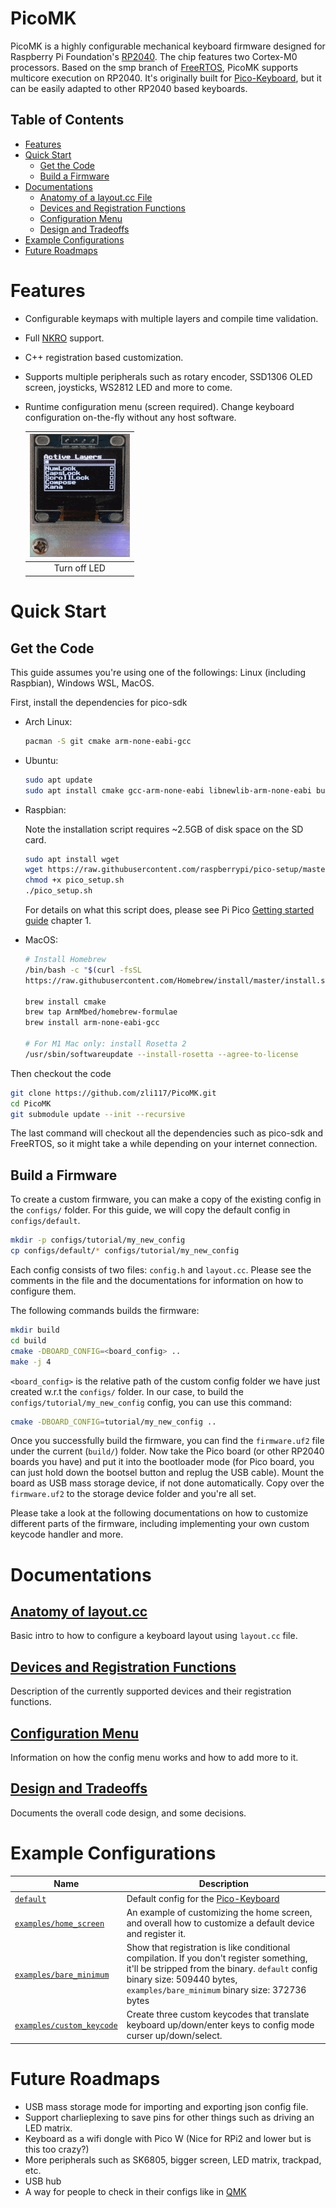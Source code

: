 # PicoMK <!-- omit in toc -->

PicoMK is a highly configurable mechanical keyboard firmware designed for Raspberry Pi Foundation's [RP2040](https://www.raspberrypi.com/documentation/microcontrollers/rp2040.html). The chip features two Cortex-M0 processors. Based on the smp branch of [FreeRTOS](https://github.com/FreeRTOS/FreeRTOS-Kernel/tree/smp), PicoMK supports multicore execution on RP2040. It's originally built for [Pico-Keyboard](https://github.com/zli117/Pico-Keyboard), but it can be easily adapted to other RP2040 based keyboards.

## Table of Contents

- [Features](#features)
- [Quick Start](#quick-start)
  - [Get the Code](#get-the-code)
  - [Build a Firmware](#build-a-firmware)
- [Documentations](#documentations)
  - [Anatomy of a layout.cc File](#anatomy-of-a-layoutcc-file)
  - [Devices and Registration Functions](#devices-and-registration-functions)
  - [Configuration Menu](#configuration-menu)
  - [Design and Tradeoffs](#design-and-tradeoffs)
- [Example Configurations](#example-configurations)
- [Future Roadmaps](#future-roadmaps)

# Features

* Configurable keymaps with multiple layers and compile time validation.
* Full [NKRO](https://en.wikipedia.org/wiki/Rollover_(keyboard)) support.
* C++ registration based customization.
* Supports multiple peripherals such as rotary encoder, SSD1306 OLED screen, joysticks, WS2812 LED and more to come.
* Runtime configuration menu (screen required). Change keyboard configuration on-the-fly without any host software.
  
  |![Config Menu Demo](docs/config_menu.gif)|
  |:----:|
  |Turn off LED|

# Quick Start

## Get the Code
This guide assumes you're using one of the followings: Linux (including Raspbian), Windows WSL, MacOS.

First, install the dependencies for pico-sdk

 * Arch Linux:

   ```bash
   pacman -S git cmake arm-none-eabi-gcc
   ```

 * Ubuntu:

   ```bash
   sudo apt update
   sudo apt install cmake gcc-arm-none-eabi libnewlib-arm-none-eabi build-essential libstdc++-arm-none-eabi-newlib
   ```

 * Raspbian:

   Note the installation script requires ~2.5GB of disk space on the SD card. 

   ```bash
   sudo apt install wget
   wget https://raw.githubusercontent.com/raspberrypi/pico-setup/master/pico_setup.sh
   chmod +x pico_setup.sh
   ./pico_setup.sh
   ```

   For details on what this script does, please see Pi Pico [Getting started guide](https://datasheets.raspberrypi.com/pico/getting-started-with-pico.pdf) chapter 1.

 * MacOS:

   ```bash
   # Install Homebrew
   /bin/bash -c "$(curl -fsSL
   https://raw.githubusercontent.com/Homebrew/install/master/install.sh)"
   
   brew install cmake
   brew tap ArmMbed/homebrew-formulae
   brew install arm-none-eabi-gcc
   
   # For M1 Mac only: install Rosetta 2
   /usr/sbin/softwareupdate --install-rosetta --agree-to-license
   ```

Then checkout the code

```bash
git clone https://github.com/zli117/PicoMK.git
cd PicoMK
git submodule update --init --recursive
```
The last command will checkout all the dependencies such as pico-sdk and FreeRTOS, so it might take a while depending on your internet connection.

## Build a Firmware

To create a custom firmware, you can make a copy of the existing config in the `configs/` folder. For this guide, we will copy the default config in `configs/default`. 

```bash
mkdir -p configs/tutorial/my_new_config
cp configs/default/* configs/tutorial/my_new_config
```

Each config consists of two files: `config.h` and `layout.cc`. Please see the comments in the file and the documentations for information on how to configure them.

The following commands builds the firmware:

```bash
mkdir build
cd build
cmake -DBOARD_CONFIG=<board_config> ..
make -j 4
```

`<board_config>` is the relative path of the custom config folder we have just created w.r.t the `configs/` folder. In our case, to build the `configs/tutorial/my_new_config` config, you can use this command: 

```bash
cmake -DBOARD_CONFIG=tutorial/my_new_config ..
```

Once you successfully build the firmware, you can find the `firmware.uf2` file under the current (`build/`) folder. Now take the Pico board (or other RP2040 boards you have) and put it into the bootloader mode (for Pico board, you can just hold down the bootsel button and replug the USB cable). Mount the board as USB mass storage device, if not done automatically. Copy over the `firmware.uf2` to the storage device folder and you're all set.

Please take a look at the following documentations on how to customize different parts of the firmware, including implementing your own custom keycode handler and more. 

# Documentations

## [Anatomy of layout.cc](docs/layout_cc.md)

Basic intro to how to configure a keyboard layout using `layout.cc` file. 

## [Devices and Registration Functions](docs/devices.md)

Description of the currently supported devices and their registration functions. 

## [Configuration Menu](docs/config.md)

Information on how the config menu works and how to add more to it.

## [Design and Tradeoffs](docs/design.md)

Documents the overall code design, and some decisions.

# Example Configurations

| Name                                                     | Description |
| -------------------------------------------------------- | ----------- |
| [`default`](configs/default) | Default config for the [Pico-Keyboard](https://github.com/zli117/Pico-Keyboard)
| [`examples/home_screen`](configs/examples/home_screen) | An example of customizing the home screen, and overall how to customize a default device and register it.
| [`examples/bare_minimum`](configs/examples/bare_minimum) | Show that registration is like conditional compilation. If you don't register something, it'll be stripped from the binary. `default` config binary size: 509440 bytes, `examples/bare_minimum` binary size: 372736 bytes
| [`examples/custom_keycode`](configs/examples/custom_keycode) | Create three custom keycodes that translate keyboard up/down/enter keys to config mode curser up/down/select.

# Future Roadmaps

 * USB mass storage mode for importing and exporting json config file.
 * Support charlieplexing to save pins for other things such as driving an LED matrix.
 * Keyboard as a wifi dongle with Pico W (Nice for RPi2 and lower but is this too crazy?)
 * More peripherals such as SK6805, bigger screen, LED matrix, trackpad, etc.
 * USB hub
 * A way for people to check in their configs like in [QMK](https://github.com/qmk/qmk_firmware) 
